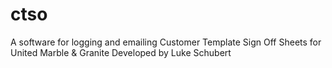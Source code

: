 # ctso
A software for logging and emailing Customer Template Sign Off Sheets for United Marble & Granite
Developed by Luke Schubert
